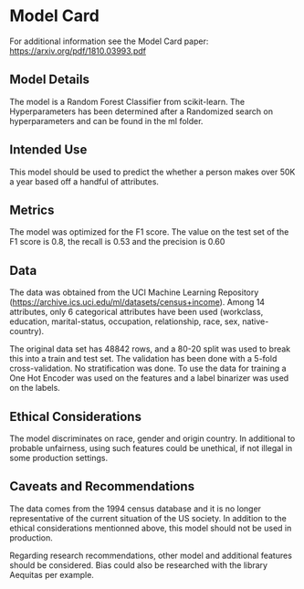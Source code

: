 # Model Card

For additional information see the Model Card paper: https://arxiv.org/pdf/1810.03993.pdf

## Model Details
The model is a Random Forest Classifier from scikit-learn. The Hyperparameters has been determined after a Randomized search on hyperparameters and can be found in the ml folder.

## Intended Use
This model should be used to predict the whether a person makes over 50K a year based off a handful of attributes. 

## Metrics
The model was optimized for the F1 score. The value on the test set of the F1 score is 0.8, the recall is 0.53 and the precision is 0.60

## Data
The data was obtained from the UCI Machine Learning Repository (https://archive.ics.uci.edu/ml/datasets/census+income). Among 14 attributes, only 6 categorical attributes have been used (workclass, education, marital-status, occupation, relationship, race, sex, native-country).

The original data set has 48842 rows, and a 80-20 split was used to break this into a train and test set. The validation has been done with a 5-fold cross-validation. No stratification was done. To use the data for training a One Hot Encoder was used on the features and a label binarizer was used on the labels.

## Ethical Considerations
The model discriminates on race, gender and origin country. In additional to probable unfairness, using such features could be unethical, if not illegal in some production settings.

## Caveats and Recommendations
The data comes from the 1994 census database and it is no longer representative of the current situation of the US society.
In addition to the ethical considerations mentionned above, this model should not be used in production.

Regarding research recommendations, other model and additional features should be considered. Bias could also be researched with the library Aequitas per example.
